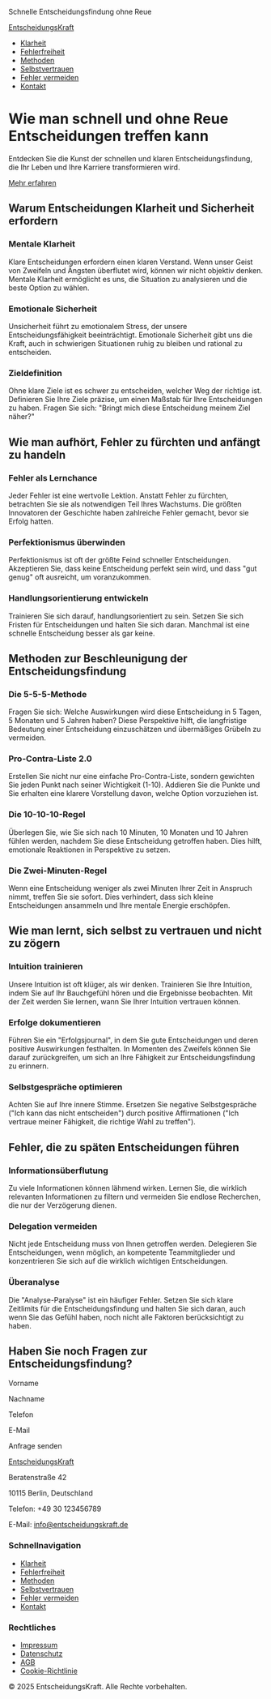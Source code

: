 Schnelle Entscheidungsfindung ohne Reue





[EntscheidungsKraft](#)

* [Klarheit](#klarheit)
* [Fehlerfreiheit](#fehlerfreiheit)
* [Methoden](#methoden)
* [Selbstvertrauen](#selbstvertrauen)
* [Fehler vermeiden](#fehler)
* [Kontakt](#kontakt)



Wie man schnell und ohne Reue Entscheidungen treffen kann
=========================================================

Entdecken Sie die Kunst der schnellen und klaren Entscheidungsfindung, die Ihr Leben und Ihre Karriere transformieren wird.

[Mehr erfahren](#klarheit)

Warum Entscheidungen Klarheit und Sicherheit erfordern
------------------------------------------------------

### Mentale Klarheit

Klare Entscheidungen erfordern einen klaren Verstand. Wenn unser Geist von Zweifeln und Ängsten überflutet wird, können wir nicht objektiv denken. Mentale Klarheit ermöglicht es uns, die Situation zu analysieren und die beste Option zu wählen.

### Emotionale Sicherheit

Unsicherheit führt zu emotionalem Stress, der unsere Entscheidungsfähigkeit beeinträchtigt. Emotionale Sicherheit gibt uns die Kraft, auch in schwierigen Situationen ruhig zu bleiben und rational zu entscheiden.

### Zieldefinition

Ohne klare Ziele ist es schwer zu entscheiden, welcher Weg der richtige ist. Definieren Sie Ihre Ziele präzise, um einen Maßstab für Ihre Entscheidungen zu haben. Fragen Sie sich: "Bringt mich diese Entscheidung meinem Ziel näher?"

Wie man aufhört, Fehler zu fürchten und anfängt zu handeln
----------------------------------------------------------

### Fehler als Lernchance

Jeder Fehler ist eine wertvolle Lektion. Anstatt Fehler zu fürchten, betrachten Sie sie als notwendigen Teil Ihres Wachstums. Die größten Innovatoren der Geschichte haben zahlreiche Fehler gemacht, bevor sie Erfolg hatten.

### Perfektionismus überwinden

Perfektionismus ist oft der größte Feind schneller Entscheidungen. Akzeptieren Sie, dass keine Entscheidung perfekt sein wird, und dass "gut genug" oft ausreicht, um voranzukommen.

### Handlungsorientierung entwickeln

Trainieren Sie sich darauf, handlungsorientiert zu sein. Setzen Sie sich Fristen für Entscheidungen und halten Sie sich daran. Manchmal ist eine schnelle Entscheidung besser als gar keine.

Methoden zur Beschleunigung der Entscheidungsfindung
----------------------------------------------------

### Die 5-5-5-Methode

Fragen Sie sich: Welche Auswirkungen wird diese Entscheidung in 5 Tagen, 5 Monaten und 5 Jahren haben? Diese Perspektive hilft, die langfristige Bedeutung einer Entscheidung einzuschätzen und übermäßiges Grübeln zu vermeiden.

### Pro-Contra-Liste 2.0

Erstellen Sie nicht nur eine einfache Pro-Contra-Liste, sondern gewichten Sie jeden Punkt nach seiner Wichtigkeit (1-10). Addieren Sie die Punkte und Sie erhalten eine klarere Vorstellung davon, welche Option vorzuziehen ist.

### Die 10-10-10-Regel

Überlegen Sie, wie Sie sich nach 10 Minuten, 10 Monaten und 10 Jahren fühlen werden, nachdem Sie diese Entscheidung getroffen haben. Dies hilft, emotionale Reaktionen in Perspektive zu setzen.

### Die Zwei-Minuten-Regel

Wenn eine Entscheidung weniger als zwei Minuten Ihrer Zeit in Anspruch nimmt, treffen Sie sie sofort. Dies verhindert, dass sich kleine Entscheidungen ansammeln und Ihre mentale Energie erschöpfen.

Wie man lernt, sich selbst zu vertrauen und nicht zu zögern
-----------------------------------------------------------

### Intuition trainieren

Unsere Intuition ist oft klüger, als wir denken. Trainieren Sie Ihre Intuition, indem Sie auf Ihr Bauchgefühl hören und die Ergebnisse beobachten. Mit der Zeit werden Sie lernen, wann Sie Ihrer Intuition vertrauen können.

### Erfolge dokumentieren

Führen Sie ein "Erfolgsjournal", in dem Sie gute Entscheidungen und deren positive Auswirkungen festhalten. In Momenten des Zweifels können Sie darauf zurückgreifen, um sich an Ihre Fähigkeit zur Entscheidungsfindung zu erinnern.

### Selbstgespräche optimieren

Achten Sie auf Ihre innere Stimme. Ersetzen Sie negative Selbstgespräche ("Ich kann das nicht entscheiden") durch positive Affirmationen ("Ich vertraue meiner Fähigkeit, die richtige Wahl zu treffen").

Fehler, die zu späten Entscheidungen führen
-------------------------------------------

### Informationsüberflutung

Zu viele Informationen können lähmend wirken. Lernen Sie, die wirklich relevanten Informationen zu filtern und vermeiden Sie endlose Recherchen, die nur der Verzögerung dienen.

### Delegation vermeiden

Nicht jede Entscheidung muss von Ihnen getroffen werden. Delegieren Sie Entscheidungen, wenn möglich, an kompetente Teammitglieder und konzentrieren Sie sich auf die wirklich wichtigen Entscheidungen.

### Überanalyse

Die "Analyse-Paralyse" ist ein häufiger Fehler. Setzen Sie sich klare Zeitlimits für die Entscheidungsfindung und halten Sie sich daran, auch wenn Sie das Gefühl haben, noch nicht alle Faktoren berücksichtigt zu haben.

Haben Sie noch Fragen zur Entscheidungsfindung?
-----------------------------------------------

Vorname

Nachname

Telefon

E-Mail

Anfrage senden



[EntscheidungsKraft](#)

Beratenstraße 42

10115 Berlin, Deutschland

Telefon: +49 30 123456789

E-Mail: info@entscheidungskraft.de

### Schnellnavigation

* [Klarheit](#klarheit)
* [Fehlerfreiheit](#fehlerfreiheit)
* [Methoden](#methoden)
* [Selbstvertrauen](#selbstvertrauen)
* [Fehler vermeiden](#fehler)
* [Kontakt](#kontakt)

### Rechtliches

* [Impressum](#)
* [Datenschutz](#)
* [AGB](#)
* [Cookie-Richtlinie](#)

© 2025 EntscheidungsKraft. Alle Rechte vorbehalten.